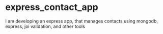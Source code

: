 # express_contact_app
I am developing an express app, that manages contacts using mongodb, express, joi validation, and other tools
